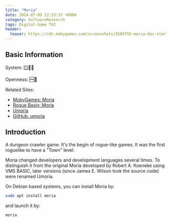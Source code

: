 ```yaml
---
title: "Moria"
date: 2024-07-09 12:33:37 +0800
category: SoftwareResearch
tags: Digital-Game TUI
header:
  teaser: https://cdn.mobygames.com/screenshots/2589755-moria-dos-starting-the-game-in-town.png
---
```


## Basic Information

System: 🪟🍎🐧

Openness: 🆓📖

Related Sites:

* [MobyGames: Moria](https://www.mobygames.com/game/24385/moria/)
* [Rogue Basin: Moria](https://roguebasin.com/index.php/Moria)
* [Umoria](https://umoria.org/)
* [GitHub: umoria](https://github.com/dungeons-of-moria/umoria)

## Introduction

A dungeon crawler game. It's the begin of rogue-like games. It was the first roguelike to have a "Town" level.

Moria changed developers and development languages ​​several times. To distinguish it from the original Moria developed by Robert A. Koeneke using VMS BASIC, later versions (since James E. Wilson took the source code) were renamed Umoria.

On Debian based systems, you can install Moria by:

```bash
sudo apt install moria
```

and launch it by:

```bash
moria
```
